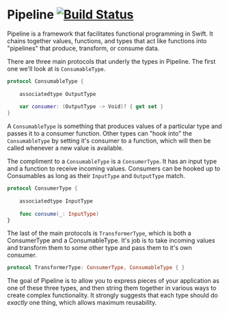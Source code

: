 # Pipeline [![Build Status](https://travis-ci.org/patgoley/Pipeline.svg?branch=master)](https://travis-ci.org/patgoley/Pipeline)

Pipeline is a framework that facilitates functional programming in Swift. It chains together values, functions, and types that act like functions into "pipelines" that produce, transform, or consume data.

There are three main protocols that underly the types in Pipeline. The first one we'll look at is `ConsumableType`. 


``` swift
protocol ConsumableType {
    
    associatedtype OutputType
    
    var consumer: (OutputType -> Void)? { get set }
}
```
A `ConsumableType` is something that produces values of a particular type and passes it to a consumer function. Other types can "hook into" the `ConsumableType` by setting it's consumer to a function, which will then be called whenever a new value is available.

The compliment to a `ConsumableType` is a `ConsumerType`. It has an input type and a function to receive incoming values. Consumers can be hooked up to Consumables as long as their `InputType` and `OutputType` match.

``` swift
protocol ConsumerType {
    
    associatedtype InputType
    
    func consume(_: InputType)
}
```

The last of the main protocols is `TransformerType`, which is both a ConsumerType and a ConsumableType. It's job is to take incoming values and transform them to some other type and pass them to it's own consumer.

``` swift
protocol TransformerType: ConsumerType, ConsumableType { }
```

The goal of Pipeline is to allow you to express pieces of your application as one of these three types, and then string them together in various ways to create complex functionality. It strongly suggests that each type should do *exactly* one thing, which allows maximum reusability. 

